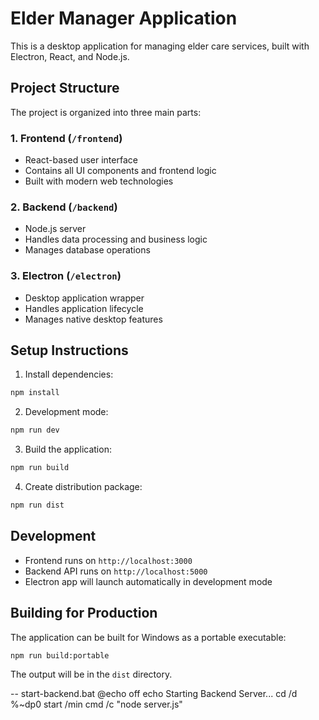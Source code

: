 # Elder Manager Application

This is a desktop application for managing elder care services, built with Electron, React, and Node.js.

## Project Structure

The project is organized into three main parts:

### 1. Frontend (`/frontend`)
- React-based user interface
- Contains all UI components and frontend logic
- Built with modern web technologies

### 2. Backend (`/backend`)
- Node.js server
- Handles data processing and business logic
- Manages database operations

### 3. Electron (`/electron`)
- Desktop application wrapper
- Handles application lifecycle
- Manages native desktop features

## Setup Instructions

1. Install dependencies:
```bash
npm install
```

2. Development mode:
```bash
npm run dev
```

3. Build the application:
```bash
npm run build
```

4. Create distribution package:
```bash
npm run dist
```

## Development

- Frontend runs on `http://localhost:3000`
- Backend API runs on `http://localhost:5000`
- Electron app will launch automatically in development mode

## Building for Production

The application can be built for Windows as a portable executable:
```bash
npm run build:portable
```

The output will be in the `dist` directory. 

-- start-backend.bat
@echo off
echo Starting Backend Server...
cd /d %~dp0
start /min cmd /c "node server.js"